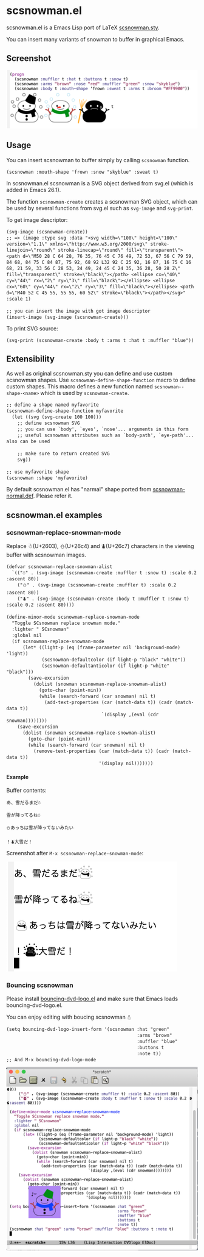 # scsnowman.el
scsnowman.el is a Emacs Lisp port of LaTeX [scsnowman.sty](https://github.com/aminophen/scsnowman).

You can insert many variants of snowman to buffer in graphical Emacs.

## Screenshot
![scsnowmans.png](img/scsnowmans.png)

## Usage
You can insert scsnowman to buffer simply by calling `scsnowman` function.
```elisp
(scsnowman :mouth-shape 'frown :snow "skyblue" :sweat t)
```

In scsnowman.el scsnowman is a SVG object derived from svg.el (which is added in Emacs 26.1).

The function `scsnowman-create` creates a scsnowman SVG object, which can be used by several functions from svg.el such as `svg-image` and `svg-print`.

To get image descriptor:
```elisp
(svg-image (scsnowman-create))
;; => (image :type svg :data "<svg width=\"100\" height=\"100\" version=\"1.1\" xmlns=\"http://www.w3.org/2000/svg\" stroke-linejoin=\"round\" stroke-linecap=\"round\" fill=\"transparent\"> <path d=\"M50 28 C 64 28, 76 35, 76 45 C 76 49, 72 53, 67 56 C 79 59, 84 68, 84 75 C 84 87, 75 92, 68 92 L32 92 C 25 92, 16 87, 16 75 C 16 68, 21 59, 33 56 C 28 53, 24 49, 24 45 C 24 35, 36 28, 50 28 Z\" fill=\"transparent\" stroke=\"black\"></path> <ellipse cx=\"40\" cy=\"44\" rx=\"2\" ry=\"3\" fill=\"black\"></ellipse> <ellipse cx=\"60\" cy=\"44\" rx=\"2\" ry=\"3\" fill=\"black\"></ellipse> <path d=\"M40 52 C 45 55, 55 55, 60 52\" stroke=\"black\"></path></svg>" :scale 1)

;; you can insert the image with got image descriptor
(insert-image (svg-image (scsnowman-create)))
```

To print SVG source:
```elisp
(svg-print (scsnowman-create :body t :arms t :hat t :muffler "blue"))
```

## Extensibility
As well as original scsnowman.sty you can define and use custom scsnowman shapes.
Use `scsnowman-define-shape-function` macro to define custom shapes.
This macro defines a new function named `scsnowman--shape-<name>` which is used by `scsnowman-create`.
```elisp
;; define a shape named myfavorite
(scsnowman-define-shape-function myfavorite
  (let ((svg (svg-create 100 100)))
    ;; define scsnowman SVG
    ;; you can use `body', `eyes', `nose'... arguments in this form
    ;; useful scsnowman attributes such as `body-path', `eye-path'... also can be used

    ;; make sure to return created SVG
    svg))

;; use myfavorite shape
(scsnowman :shape 'myfavorite)
```
By default scsnowman.el has "narmal" shape ported from [scsnowman-normal.def](https://github.com/aminophen/scsnowman/blob/master/scsnowman-normal.def).
Please refer it.


## scsnowman.el examples
### scsnowman-replace-snowman-mode
Replace ☃(U+2603), ⛄(U+26c4) and ⛇(U+26c7) characters in the viewing buffer with scsnowman images.

```elisp
(defvar scsnowman-replace-snowman-alist
  `(("☃" . (svg-image (scsnowman-create :muffler t :snow t) :scale 0.2 :ascent 80))
    ("⛄" . (svg-image (scsnowman-create :muffler t) :scale 0.2 :ascent 80))
    ("⛇" . (svg-image (scsnowman-create :body t :muffler t :snow t) :scale 0.2 :ascent 80))))

(define-minor-mode scsnowman-replace-snowman-mode
  "Toggle SCsnowman replace snowman mode."
  :lighter " SCsnowman"
  :global nil
  (if scsnowman-replace-snowman-mode
      (let* ((light-p (eq (frame-parameter nil 'background-mode) 'light))
             (scsnowman-defaultcolor (if light-p "black" "white"))
             (scsnowman-defaultanticolor (if light-p "white" "black")))
        (save-excursion
          (dolist (snowman scsnowman-replace-snowman-alist)
            (goto-char (point-min))
            (while (search-forward (car snowman) nil t)
              (add-text-properties (car (match-data t)) (cadr (match-data t))
                                   `(display ,(eval (cdr snowman))))))))
    (save-excursion
      (dolist (snowman scsnowman-replace-snowman-alist)
        (goto-char (point-min))
        (while (search-forward (car snowman) nil t)
          (remove-text-properties (car (match-data t)) (cadr (match-data t))
                                  '(display nil)))))))
```

#### Example
Buffer contents:
```
あ、雪だるまだ☃

雪が降ってるね☃

⛄あっちは雪が降ってないみたい

！⛇大雪だ！
```
Screenshot after `M-x scsnowman-replace-snowman-mode`:

![replaced.png](img/replaced.png)

### Bouncing scsnowman
Please install [bouncing-dvd-logo.el](https://github.com/tsuu32/emacs-bouncing-dvd-logo) and make sure that Emacs loads bouncing-dvd-logo.el.

You can enjoy editing with boucing scsnowman ⛄︎

```elisp
(setq bouncing-dvd-logo-insert-form '(scsnowman :hat "green"
                                                :arms "brown"
                                                :muffler "blue"
                                                :buttons t
                                                :note t))
;; And M-x bouncing-dvd-logo-mode
```

![bouncing.png](img/bouncing.png)
